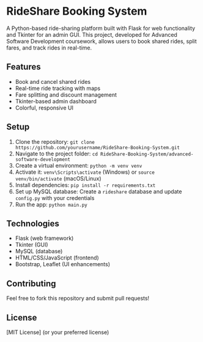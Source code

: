 # RideShare Booking System

A Python-based ride-sharing platform built with Flask for web functionality and Tkinter for an admin GUI. This project, developed for Advanced Software Development coursework, allows users to book shared rides, split fares, and track rides in real-time.

## Features
- Book and cancel shared rides
- Real-time ride tracking with maps
- Fare splitting and discount management
- Tkinter-based admin dashboard
- Colorful, responsive UI

## Setup
1. Clone the repository: `git clone https://github.com/yourusername/RideShare-Booking-System.git`
2. Navigate to the project folder: `cd RideShare-Booking-System/advanced-software-development`
3. Create a virtual environment: `python -m venv venv`
4. Activate it: `venv\Scripts\activate` (Windows) or `source venv/bin/activate` (macOS/Linux)
5. Install dependencies: `pip install -r requirements.txt`
6. Set up MySQL database: Create a `rideshare` database and update `config.py` with your credentials
7. Run the app: `python main.py`

## Technologies
- Flask (web framework)
- Tkinter (GUI)
- MySQL (database)
- HTML/CSS/JavaScript (frontend)
- Bootstrap, Leaflet (UI enhancements)

## Contributing
Feel free to fork this repository and submit pull requests!

## License
[MIT License] (or your preferred license)
